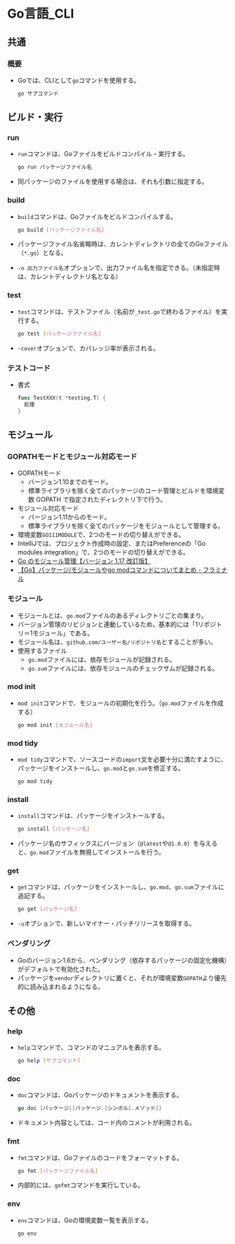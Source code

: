 # Go言語_CLI

## 共通

### 概要

- Goでは、CLIとして`go`コマンドを使用する。

  ```bash
  go サブコマンド
  ```

## ビルド・実行

### run

- `run`コマンドは、Goファイルをビルドコンパイル・実行する。

  ```bash
  go run パッケージファイル名
  ```

- 同パッケージのファイルを使用する場合は、それも引数に指定する。

### build

- `build`コマンドは、Goファイルをビルドコンパイルする。

  ```bash
  go build [パッケージファイル名]
  ```

- パッケージファイル名省略時は、カレントディレクトリの全てのGoファイル（`*.go`）となる。
- `-o 出力ファイル名`オプションで、出力ファイル名を指定できる。（未指定時は、カレントディレクトリ名となる）

### test

- `test`コマンドは、テストファイル（名前が`_test.go`で終わるファイル）を実行する。

  ```bash
  go test [パッケージファイル名]
  ```

- `-cover`オプションで、カバレッジ率が表示される。

### テストコード

- 書式

  ```go
  func TestXXX(t *testing.T) {
    処理
  }
  ```

## モジュール

### GOPATHモードとモジュール対応モード

- GOPATHモード
  - バージョン1.10までのモード。
  - 標準ライブラリを除く全てのパッケージのコード管理とビルドを環境変数 GOPATH で指定されたディレクトリ下で行う。
- モジュール対応モード
  - バージョン1.11からのモード。
  - 標準ライブラリを除く全てのパッケージをモジュールとして管理する。
- 環境変数`GO111MODULE`で、2つのモードの切り替えができる。
- IntelliJでは、プロジェクト作成時の設定、またはPreferenceの「Go modules integration」で、2つのモードの切り替えができる。
- [Go のモジュール管理【バージョン 1.17 改訂版】](https://zenn.dev/spiegel/articles/20210223-go-module-aware-mode)
- [【Go】パッケージ/モジュールやgo modコマンドについてまとめ - フラミナル](https://blog.framinal.life/entry/2021/04/11/013819)

### モジュール

- モジュールとは、`go.mod`ファイルのあるディレクトリごとの集まり。
- バージョン管理のリビジョンと連動しているため，基本的には「1リポジトリ＝1モジュール」である。
- モジュール名は、`github.com/ユーザー名/リポジトリ名`とすることが多い。
- 使用するファイル
  - `go.mod`ファイルには、依存モジュールが記録される。
  - `go.sum`ファイルには、依存モジュールのチェックサムが記録される。

### mod init

- `mod init`コマンドで、モジュールの初期化を行う。（`go.mod`ファイルを作成する）

  ```bash
  go mod init [モジュール名]
  ```

### mod tidy

- `mod tidy`コマンドで、ソースコードの`import`文を必要十分に満たすように、パッケージをインストールし、`go.mod`と`go.sum`を修正する。

  ```bash
  go mod tidy
  ```

### install

- `install`コマンドは、パッケージをインストールする。

  ```bash
  go install [パッケージ名]
  ```

- パッケージ名のサフィックスにバージョン（`@latest`や`@1.0.0`）を与えると、`go.mod`ファイルを無視してインストールを行う。

### get

- `get`コマンドは、パッケージをインストールし、`go.mod`、`go.sum`ファイルに追記する。

  ```bash
  go get [パッケージ名]
  ```

- `-u`オプションで、新しいマイナー・パッチリリースを取得する。

### ベンダリング

- Goのバージョン1.6から、ベンダリング（依存するパッケージの固定化機構）がデフォルトで有効化された。
- パッケージを`vendor`ディレクトリに置くと、それが環境変数`GOPATH`より優先的に読み込まれるようになる。

## その他

### help

- `help`コマンドで、コマンドのマニュアルを表示する。

  ```bash
  go help [サブコマンド]
  ```

### doc

- `doc`コマンドは、Goパッケージのドキュメントを表示する。

  ```go
  go doc [パッケージ|[パッケージ.]シンボル[.メソッド]]
  ```

- ドキュメント内容としては、コード内のコメントが利用される。

### fmt

- `fmt`コマンドは、Goファイルのコードをフォーマットする。

  ```bash
  go fmt [パッケージファイル名]
  ```

- 内部的には、`gofmt`コマンドを実行している。

### env

- `env`コマンドは、Goの環境変数一覧を表示する。

  ```bash
  go env
  ```
